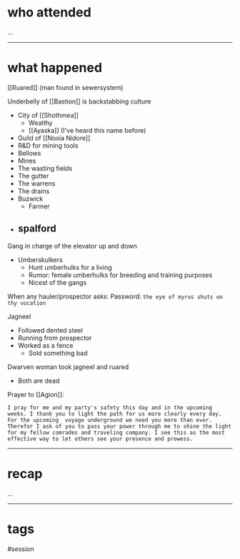 # who attended

...

---
# what happened

[[Ruared]] (man found in sewersystem)


Underbelly of [[Bastion]] is backstabbing culture
- City of [[Shothmea]]
	- Wealthy
	- [[Ayaska]] (I've heard this name before)
- Guild of [[Noxia Nidore]]
- R&D for mining tools
- Bellows
- Mines
- The wasting fields
- The gutter
- The warrens
- The drains
- Buzwick
	- Farmer
- spalford
	- 

Gang in charge of the elevator up and down
- Umberskulkers
	- Hunt umberhulks for a living
	- Rumor: female umberhulks for breeding and training purposes
	- Nicest of the gangs

When any hauler/prospector asks:
Password: `the eye of myrus shuts on thy vocation`

Jagneel
- Followed dented steel
- Running from prospector
- Worked as a fence
	- Sold something bad

Dwarven woman took jagneel and ruared
- Both are dead

Prayer to [[Agion]]:
``` Prayer
I pray for me and my party's safety this day and in the upcoming weeks. I thank you to light the path for us more clearly every day. For the upcoming  voyage underground we need you more than ever. Therefor I ask of you to pass your power through me to shine the light for my fellow comrades and traveling company. I see this as the most effective way to let others see your presence and prowess.
```

---
# recap

...

---
# tags

#session